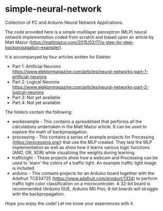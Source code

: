 # simple-neural-network
Collection of PC and Arduino Neural Network Applications.

The code provided here is a simple multilayer perceptron (MLP) neural network implementation coded from scratch and based upon an article by Matt Mazur (https://mattmazur.com/2015/03/17/a-step-by-step-backpropagation-example/).

It is accompanyed by four articles written for Elektor:
* Part 1: Artificial Neurons https://www.elektormagazine.com/articles/neural-networks-part-1-artificial-neurons
* Part 2: Logical Neurons https://www.elektormagazine.com/articles/neural-networks-part-2-logical-neurons
* Part 3: Not yet available
* Part 4: Not yet available

The folders contain the following:

* workexample - This contains a spreadsheet that performs all the calculations undertaken in the Matt Mazur article. It can be used to explore the math of backpropagation.
* processing - This contains a series of example projects for Processing (https://processing.org/) that use the MLP created. They test the MLP implementation as well as show how it learns various logic functions (AND, OR, XOR) while visualizing the weights during learning.
* trafficlight - These projects show how a webcam and Processing can be used to 'learn' the colors of a traffic light. An example traffic light image is included.
* arduino - This contains projects for an Arduino board together with the Adafruit TCS34725 (https://www.adafruit.com/product/1334) to perform traffic light color classification on a microcontroller. A 32-bit board is recommended (Arduino DUE, Arduino M0 Pro); 8-bit boards will struggle with the backpropagation.

Hope you enjoy the code! Let me know your experiences with it.
